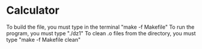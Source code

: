# Calculator
To build the file, you must type in the terminal "make -f Makefile"
To run the program, you must type "./dz1"
To clean .o files from the directory, you must type "make -f Makefile clean"
